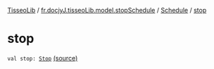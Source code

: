 [TisseoLib](../../index.md) / [fr.docjyJ.tisseoLib.model.stopSchedule](../index.md) / [Schedule](index.md) / [stop](./stop.md)

# stop

`val stop: `[`Stop`](../-stop/index.md) [(source)](https://github.com/docjyj/tisseoLib/tree/master/src/main/kotlin/fr/docjyJ/tisseoLib/model/stopSchedule/Schedule.kt#L15)